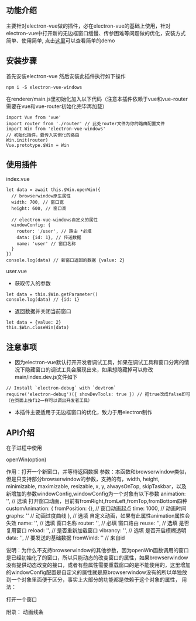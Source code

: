 
## 功能介绍

主要针对electron-vue做的插件，必在electron-vue的基础上使用，针对electron-vue中打开新的无边框窗口缓慢、传参困难等问题做的优化，安装方式简单、使用简单, 点击[这里](https://github.com/hxkuc/electron-vue-windows-demo)可以查看简单的demo

## 安装步骤

首先安装electron-vue
然后安装此插件执行如下操作
```
npm i -S electron-vue-windows
```
在renderer/main.js里初始化加入以下代码（注意本插件依赖于vue和vue-router需要在vue和vue-router初始化完毕再加载）
```
import Vue from 'vue'
import router from './router' // 此处router文件为你的路由配置文件
import Win from 'electron-vue-windows'
// 初始化插件，要传入实例化的路由
Win.init(router)
Vue.prototype.$Win = Win
```
## 使用插件

index.vue
```
let data = await this.$Win.openWin({
  // browserwindow原生属性
  width: 700, // 窗口宽
  height: 600, // 窗口高
  
  // electron-vue-windows自定义的属性
  windowConfig: {
    router: '/user', // 路由 *必填
    data: {id: 1}, // 传送数据 
    name: 'user' // 窗口名称
  }
})
console.log(data) // 新窗口返回的数据 {value: 2}
```
user.vue
- 获取传入的参数
```
let data = this.$Win.getParameter()
console.log(data) // {id: 1}
```
- 返回数据并关闭当前窗口
```
let data = {value: 2}
this.$Win.closeWin(data)
```

## 注意事项
- 因为electron-vue默认打开开发者调试工具，如果在调试工具和窗口分离的情况下隐藏窗口的调试工具会展现出来，如果想隐藏掉可以修改main/index.dev.js文件如下
```
// Install `electron-debug` with `devtron`
require('electron-debug')({ showDevTools: true }) // 把true改成false即可（在页面上按f12一样可以调出开发者工具）
```
- 本插件主要适用于无边框窗口的优化，致力于用electron制作

## API介绍

在子进程中使用

openWin(option)

作用：打开一个新窗口，并等待返回数据
参数：本函数和browserwindow类似，但是只支持部分browserwindow的参数，支持的有，width, height, minimizable, maximizable, resizable, x, y, alwaysOnTop, skipTaskbar，以及新增加的参数windowConfig,windowConfig为一个对象有以下参数
animation: '', // 选填 打开窗口动画，目前有fromRight,fromLeft,fromTop,fromBottom四种
customAnimation: {
    fromPosition: {}, // 窗口动画起点
    time: 1000, // 动画时间
    graphs: '' // 动画过度曲线
}, // 选填 自定义动画，如果有此属性animation属性会失效
name: '', // 选填 窗口名称
router: '', // 必填 窗口路由
reuse: '', // 选填 是否复用窗口
reload: '', // 是否重新加载窗口
vibrancy: '', // 选填 是否开启模糊透明
data: '', // 要发送的基础数据
fromWinId: '' // 来自id

说明：为什么不支持browserwindow的其他参数，因为openWin函数调用的窗口是已经初始化了的窗口，所以只能动态的改变窗口的属性，如果browserwindow没有提供动态改变的接口，或者有些属性需要重载窗口的是不能使用的，这里增加的windowConfig配置是自定义的属性就是原browserwindow没有的所以单独放到一个对象里面便于区分，事实上大部分的功能都是依赖于这个对象的属性，
用法：

打开一个窗口


附录：
动画线条
